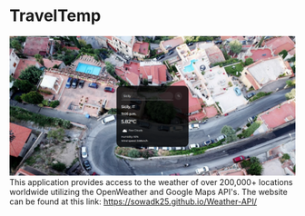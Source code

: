 # TravelTemp
![alt text](sicily.png)
This application provides access to the weather of over 200,000+ locations worldwide utilizing the OpenWeather and Google Maps API's. The website can be found at this link:
https://sowadk25.github.io/Weather-API/

